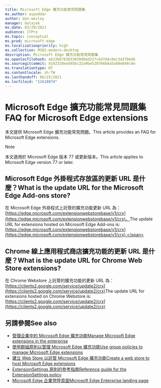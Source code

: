 ```yaml
---
title: Microsoft Edge 擴充功能常見問題集
ms.author: aspoddar
author: dan-wesley
manager: balajek
ms.date: 03/29/2021
audience: ITPro
ms.topic: conceptual
ms.prod: microsoft-edge
ms.localizationpriority: high
ms.collection: M365-modern-desktop
description: Microsoft Edge 擴充功能常見問題集
ms.openlocfilehash: eb33b6783033830d8ed317c647d4c0ec3437b64b
ms.sourcegitcommit: 4192328ee585bc32a9be528766b8a5a98e046c8e
ms.translationtype: HT
ms.contentlocale: zh-TW
ms.lasthandoff: 06/25/2021
ms.locfileid: "11618074"
---
```

# <a name="faq-for-microsoft-edge-extensions"></a><span data-ttu-id="0c66c-103">Microsoft Edge 擴充功能常見問題集</span><span class="sxs-lookup"><span data-stu-id="0c66c-103">FAQ for Microsoft Edge extensions</span></span>

<span data-ttu-id="0c66c-104">本文提供 Microsoft Edge 擴充功能常見問題。</span><span class="sxs-lookup"><span data-stu-id="0c66c-104">This article provides an FAQ for Microsoft Edge extensions.</span></span>

> [!NOTE]
> <span data-ttu-id="0c66c-105">本文適用於 Microsoft Edge 版本 77 或更新版本。</span><span class="sxs-lookup"><span data-stu-id="0c66c-105">This article applies to Microsoft Edge version 77 or later.</span></span>

## <a name="what-is-the-update-url-for-the-microsoft-edge-add-ons-store"></a><span data-ttu-id="0c66c-106">Microsoft Edge 外掛程式存放區的更新 URL 是什麼？</span><span class="sxs-lookup"><span data-stu-id="0c66c-106">What is the update URL for the Microsoft Edge Add-ons store?</span></span>

<span data-ttu-id="0c66c-107">在 Microsoft Edge 外掛程式上託管的擴充功能更新 URL 為：[https://edge.microsoft.com/extensionwebstorebase/v1/crx](https://edge.microsoft.com/extensionwebstorebase/v1/crx)。</span><span class="sxs-lookup"><span data-stu-id="0c66c-107">The update URL for extensions hosted on Microsoft Edge Add-ons is: [https://edge.microsoft.com/extensionwebstorebase/v1/crx](https://edge.microsoft.com/extensionwebstorebase/v1/crx).</span></span>

## <a name="what-is-the-update-url-for-chrome-web-store-extensions"></a><span data-ttu-id="0c66c-108">Chrome 線上應用程式商店擴充功能的更新 URL 是什麼？</span><span class="sxs-lookup"><span data-stu-id="0c66c-108">What is the update URL for Chrome Web Store extensions?</span></span>

<span data-ttu-id="0c66c-109">在 Chrome Webstore 上託管的擴充功能的更新 URL 為：[https://clients2.google.com/service/update2/crx](https://clients2.google.com/service/update2/crx)</span><span class="sxs-lookup"><span data-stu-id="0c66c-109">The update URL for extensions hosted on Chrome Webstore is: [https://clients2.google.com/service/update2/crx](https://clients2.google.com/service/update2/crx)</span></span>

## <a name="see-also"></a><span data-ttu-id="0c66c-110">另請參閱</span><span class="sxs-lookup"><span data-stu-id="0c66c-110">See also</span></span>

- [<span data-ttu-id="0c66c-111">管理企業中的 Microsoft Edge 擴充功能</span><span class="sxs-lookup"><span data-stu-id="0c66c-111">Manage Microsoft Edge extensions in the enterprise</span></span>](microsoft-edge-manage-extensions.md)
- [<span data-ttu-id="0c66c-112">使用群組原則以管理 Microsoft Edge 擴充功能</span><span class="sxs-lookup"><span data-stu-id="0c66c-112">Use group policies to manage Microsoft Edge extensions</span></span>](microsoft-edge-manage-extensions-policies.md)
- [<span data-ttu-id="0c66c-113">建立 Web Store 以託管 Microsoft Edge 擴充功能</span><span class="sxs-lookup"><span data-stu-id="0c66c-113">Create a web store to host Microsoft Edge extensions</span></span>](microsoft-edge-manage-extensions-webstore.md)
- [<span data-ttu-id="0c66c-114">ExtensionSettings 原則的參考指南</span><span class="sxs-lookup"><span data-stu-id="0c66c-114">Reference guide for the ExtensionSettings policy</span></span>](microsoft-edge-manage-extensions-ref-guide.md)
- [<span data-ttu-id="0c66c-115">Microsoft Edge 企業登陸頁面</span><span class="sxs-lookup"><span data-stu-id="0c66c-115">Microsoft Edge Enterprise landing page</span></span>](https://aka.ms/EdgeEnterprise)
